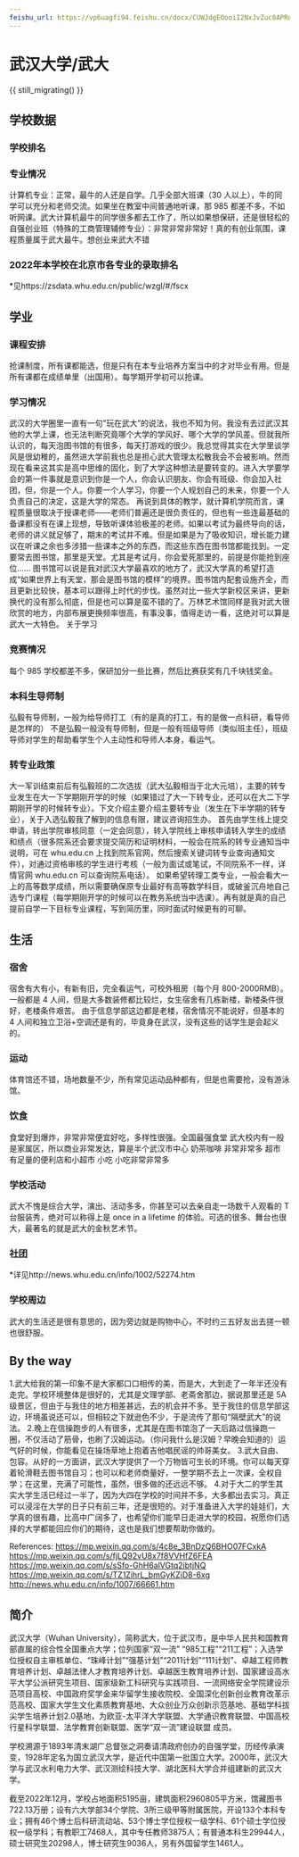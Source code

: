 ```yaml
---
feishu_url: https://vp6uagfi94.feishu.cn/docx/CUWJdgEOooiI2NxJvZuc8APRnTb
---
```


# 武汉大学/武大

{{ still_migrating() }}

## 学校数据

### 学校排名

### 专业情况

计算机专业：正常，最牛的人还是自学。几乎全部大班课（30 人以上），牛的同学可以充分和老师交流。如果坐在教室中间普通地听课，那 985 都差不多，不如听网课。武大计算机最牛的同学很多都去工作了，所以如果想保研，还是很轻松的
自强创业班（特殊的工商管理辅修专业）：非常非常非常好！真的有创业氛围，课程质量属于武大最牛。想创业来武大不错

### 2022年本学校在北京市各专业的录取排名

\*见https://zsdata.whu.edu.cn/public/wzgl/#/fscx

## 学业

### 课程安排

抢课制度，所有课都能选，但是只有在本专业培养方案当中的才对毕业有用。但是所有课都在成绩单里（出国用）。每学期开学初可以抢课。

### 学习情况

武汉的大学圈里一直有一句”玩在武大”的说法，我也不知为何。我没有去过武汉其他的大学上课，也无法判断究竟哪个大学的学风好、哪个大学的学风差。但就我所认识的，每天泡图书馆的有很多，每天打游戏的很少。我总觉得其实在大学里谈学风是很幼稚的，虽然进大学前我也总是担心武大管理太松散我会不会被影响。然而现在看来这其实是高中思维的固化，到了大学这种想法是要转变的。进入大学要学会的第一件事就是意识到你是一个人，你会认识朋友、你会有班级、你会加入社团，但，你是一个人。你要一个人学习，你要一个人规划自己的未来，你要一个人负责自己的决定，这是大学的常态。
再说到具体的教学，就计算机学院而言，课程质量很取决于授课老师——老师们普遍还是很负责任的，但也有一些连最基础的备课都没有在课上现想，导致听课体验极差的老师。如果以考试为最终导向的话，老师的讲义就足够了，期末的考试并不难。但是如果是为了吸收知识，增长能力建议在听课之余也多涉猎一些课本之外的东西，而这些东西在图书馆都能找到。一定要常去图书馆，那里是天堂。尤其是考试月，你会爱死那里的，前提是你能抢到座位......
图书馆可以说是我对武汉大学最喜欢的地方了，武汉大学真的希望打造成“如果世界上有天堂，那会是图书馆的模样”的境界。图书馆内配套设施齐全，而且更新比较快，基本可以跟得上时代的步伐。虽然对比一些大学新校区来讲，更新换代的没有那么彻底，但是也可以算是蛮不错的了。万林艺术馆同样是我对武大很欣赏的地方，内部布展更换频率很高，有事没事，值得走访一看，这绝对可以算是武大一大特色。
关于学习

### 竞赛情况

每个 985 学校都差不多，保研加分一些比赛，然后比赛获奖有几千块钱奖金。

### 本科生导师制

弘毅有导师制，一般为给导师打工（有的是真的打工，有的是做一点科研，看导师是怎样的）
不是弘毅一般没有导师制，但是一般有班级导师（类似班主任），班级导师对学生的帮助看学生个人主动性和导师人本身，看运气。

### 转专业政策

大一军训结束前后有弘毅班的二次选拔（武大弘毅相当于北大元培），主要的转专业发生在大一下学期刚开学的时候（如果错过了大一下转专业，还可以在大二下学期刚开学的时候转专业）。下文介绍主要介绍主要转专业（发生在下半学期的转专业），关于入选弘毅我了解到的信息有限，建议咨询招生办。
首先由学生线上提交申请，转出学院审核同意（一定会同意），转入学院线上审核申请转入学生的成绩和绩点（很多院系还会要求提交简历和证明材料，一般会在院系的转专业通知当中说明，可在 whu.edu.cn 上找到院系官网，然后搜索关键词转专业查询通知文件），对通过资格审核的学生进行考核（一般为面试或笔试，不同院系不一样，详情官网 whu.edu.cn 可以查询院系电话）。
如果希望转理工类专业，一般会看大一上的高等数学成绩，所以需要确保原专业最好有高等数学科目，或破釜沉舟地自己选专门课程（每学期刚开学的时候可以在教务系统当中选课）。再有就是真的自己提前自学一下目标专业课程，写到简历里，同时面试时候更有的可聊。

## 生活

### 宿舍

宿舍有大有小，有新有旧，完全看运气，可校外租房（每个月 800-2000RMB）。一般都是 4 人间，但是大多数装修都比较烂，女生宿舍有几栋新楼，新楼条件很好，老楼条件艰苦。
由于信息学部这边都是老楼，宿舍情况不能说好，但基本的 4 人间和独立卫浴+空调还是有的，毕竟身在武汉，没有这些的话学生是会起义的。

### 运动

体育馆还不错，场地数量不少，所有常见运动品种都有，但是也需要抢，没有游泳馆。

### 饮食

食堂好到爆炸，非常非常便宜好吃，多样性很强。全国最强食堂
武大校内有一般是家属区，所以商业非常发达，算是半个武汉市中心
奶茶咖啡
非常非常多
超市
有足量的便利店和小超市
小吃
小吃非常非常多

### 学校活动

武大不愧是综合大学，演出、活动多多，你甚至可以去亲自走一场数千人观看的 T 台服装秀，绝对可以称得上是 once in a lifetime 的体验。可选的很多、舞台也很大，最著名的就是武大的金秋艺术节。

### 社团

\*详见http://news.whu.edu.cn/info/1002/52274.htm

### 学校周边

武大的生活还是很有意思的，因为旁边就是购物中心，不时约三五好友出去搓一顿也很舒服。

## By the way

1.武大给我的第一印象不是大家都口口相传的美，而是大，大到走了一年半还没有走完。学校环境整体是很好的，尤其是文理学部、老斋舍那边，据说那里还是 5A 级景区，但由于与我住的地方相差甚远，去的机会并不多。至于我住的信息学部这边，环境虽说还可以，但相较之下就逊色不少，于是流传了那句“隔壁武大”的说法。 2.晚上在信操跑步的人有很多，尤其是在图书馆泡了一天后路过信操跑一圈，不仅活动了筋骨，也刷了汉姆运动。（你问我什么是汉姆？早晚会知道的）运气好的时候，你能看见在操场草地上抱着吉他唱民谣的帅哥美女。 3.武大自由、包容。从好的一方面讲，武汉大学提供了一个万物皆可生长的环境。你可以每天穿着轮滑鞋去图书馆自习；也可以和老师商量好，一整学期不去上一次课，全权自学；在这里，充满了可能性，虽然，很多做的还远远不够。 4.对于大二的学生其实大学生活已经过一半了，因为大四在学校的时间并不多，大多都出去实习。真正可以浸淫在大学的日子只有前三年，还是很短的。对于准备进入大学的娃娃们，大学真的很有趣，比高中广阔多了，也希望你们能早日走进大学的校园，祝愿你们选择的大学都能回应你们的期待，这也是我们想要帮助你做的。

References:
https://mp.weixin.qq.com/s/4c8e_3BnDzQ6BHO07FCxkA
https://mp.weixin.qq.com/s/fjLQ92vU8x7f8VVHfZ6FEA
https://mp.weixin.qq.com/s/sSfo-GhH6alVGtq2ibtjNQ
https://mp.weixin.qq.com/s/TZ1ZihrL_bmGyKZjD8-6xg
http://news.whu.edu.cn/info/1007/66661.htm

## 简介
武汉大学（Wuhan University），简称武大，位于武汉市，是中华人民共和国教育部直属的综合性全国重点大学；位列国家“双一流”  “985工程”“211工程”；入选学位授权自主审核单位、“珠峰计划”“强基计划”“2011计划”“111计划”、卓越工程师教育培养计划、卓越法律人才教育培养计划、卓越医生教育培养计划、国家建设高水平大学公派研究生项目、国家级新工科研究与实践项目、一流网络安全学院建设示范项目高校、中国政府奖学金来华留学生接收院校、全国深化创新创业教育改革示范高校、国家大学生文化素质教育基地、大众创业万众创新示范基地、基础学科拔尖学生培养计划2.0基地，为欧亚-太平洋大学联盟、大学通识教育联盟、中国高校行星科学联盟、法学教育创新联盟、医学“双一流”建设联盟  成员。

学校溯源于1893年清末湖广总督张之洞奏请清政府创办的自强学堂，历经传承演变，1928年定名为国立武汉大学，是近代中国第一批国立大学。2000年，武汉大学与武汉水利电力大学、武汉测绘科技大学、湖北医科大学合并组建新的武汉大学。

截至2022年12月，学校占地面积5195亩，建筑面积2960805平方米，馆藏图书722.13万册；设有六大学部34个学院、3所三级甲等附属医院，开设133个本科专业；拥有46个博士后科研流动站、53个博士学位授权一级学科、61个硕士学位授权一级学科；有教职工7468人，其中专任教师3875人；有普通本科生29944人，硕士研究生20298人，博士研究生9036人，另有外国留学生1461人。
